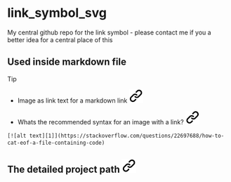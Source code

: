 # link_symbol_svg

My central github repo for the link symbol - please contact me if you a better idea for a central place of this

## Used inside markdown file

> [!TIP]
><!--- THis empty line is necessary for correct format -->
> - Image as link text for a markdown link [![alt text][1]](https://meta.stackexchange.com/questions/2133/whats-the-recommended-syntax-for-an-image-with-a-link)
>
> - Whats the recommended syntax for an image with a link? [![alt text][1]][2]
><!--- THis empty line is necessary for correct format -->
>```text <!-- markdownlint-disable-line code-block-style -->
>[![alt text][1]](https://stackoverflow.com/questions/22697688/how-to-cat-eof-a-file-containing-code)
>```
<!--
[1]: ./img/link_symbol.svg
-->
[2]: https://meta.stackexchange.com/questions/2133/whats-the-recommended-syntax-for-an-image-with-a-link
><!--- THis empty line is necessary for correct format -->
<!-- Link sign - Don't Found a better way :-( - You know a better method? - send me a email -->
## The detailed project path [![alt text][1]](./project_path.md)

[1]: ./img/link_symbol.svg
